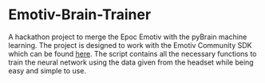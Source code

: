 # Emotiv-Brain-Trainer
A hackathon project to merge the Epoc Emotiv with the pyBrain machine learning. The project is designed to work with the Emotiv Community SDK which can be found [here](https://github.com/Emotiv/community-sdk).
 The script contains all the necessary functions to train the neural network using the data given from the headset while being easy and simple to use.
